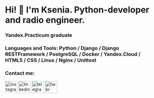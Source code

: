 # Hi! 👋 I'm Ksenia. Python-developer and radio engineer.

### Yandex.Practicum graduate

### Languages and Tools: Python / Django / Django RESTFramework / PostgreSQL / Docker / Yandex.Cloud / HTML5 / CSS / Linux / Nginx / Unittest

### Contact me:
[<img src='https://cdn.jsdelivr.net/npm/simple-icons@3.0.1/icons/instagram.svg' alt='instagram' height='40'>](https://www.instagram.com/senia_andrevna/)
[<img src='https://cdn.jsdelivr.net/npm/simple-icons@3.0.1/icons/linkedin.svg' alt='linkedin' height='40'>](https://www.linkedin.com/in/ksenia-sidorovich-8ba55b233/)
[<img src='https://cdn.jsdelivr.net/npm/simple-icons@3.0.1/icons/telegram.svg' alt='telegram' height='40'>](http://t-do.ru/seniacat)
[<img src='https://cdn.jsdelivr.net/npm/simple-icons@3.0.1/icons/habr.svg' alt='habr' height='40'>](https://career.habr.com/seniacat)  
